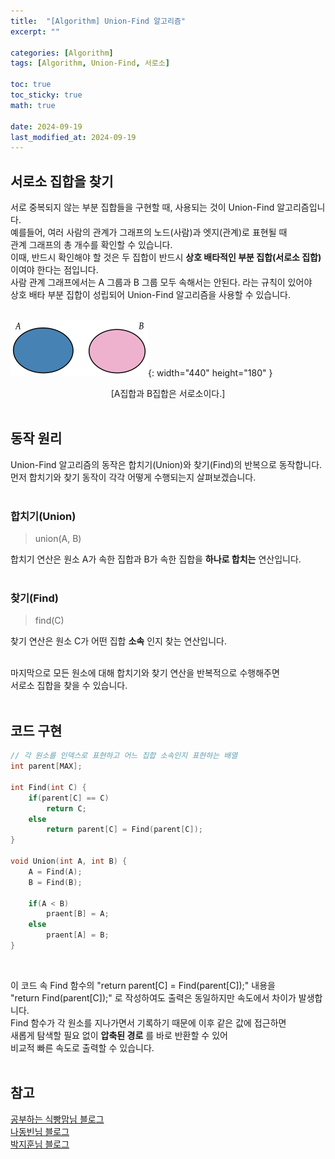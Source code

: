 ```yaml
---
title:  "[Algorithm] Union-Find 알고리즘"
excerpt: ""

categories: [Algorithm]
tags: [Algorithm, Union-Find, 서로소]

toc: true
toc_sticky: true
math: true
 
date: 2024-09-19
last_modified_at: 2024-09-19
---
```


## 서로소 집합을 찾기

서로 중복되지 않는 부분 집합들을 구현할 때, 사용되는 것이 Union-Find 알고리즘입니다.  
예를들어, 여러 사람의 관계가 그래프의 노드(사람)과 엣지(관계)로 표현될 때  
관계 그래프의 총 개수를 확인할 수 있습니다.  
이때, 반드시 확인해야 할 것은 두 집합이 반드시 **상호 배타적인 부분 집합(서로소 집합)** 이여야 한다는 점입니다.  
사람 관계 그래프에서는 A 그룹과 B 그룹 모두 속해서는 안된다. 라는 규칙이 있어야  
상호 배타 부분 집합이 성립되어 Union-Find 알고리즘을 사용할 수 있습니다.  
<br/>

![서로소](/assets/img/Algorithm/DisjointSets.png){: width="440" height="180" }  
<center>[A집합과 B집합은 서로소이다.]</center>

<br/>

## 동작 원리

Union-Find 알고리즘의 동작은 합치기(Union)와 찾기(Find)의 반복으로 동작합니다.  
먼저 합치기와 찾기 동작이 각각 어떻게 수행되는지 살펴보겠습니다.  
<br/>

### 합치기(Union)

> union(A, B)

합치기 연산은 원소 A가 속한 집합과 B가 속한 집합을 **하나로 합치는** 연산입니다.  
<br/>

### 찾기(Find)

> find(C)

찾기 연산은 원소 C가 어떤 집합 **소속** 인지 찾는 연산입니다.
<br/>
<br/>

마지막으로 모든 원소에 대해 합치기와 찾기 연산을 반복적으로 수행해주면  
서로소 집합을 찾을 수 있습니다.  
<br/>

## 코드 구현

```c++
// 각 원소를 인덱스로 표현하고 어느 집합 소속인지 표현하는 배열
int parent[MAX];

int Find(int C) {
    if(parent[C] == C) 
        return C;
    else 
        return parent[C] = Find(parent[C]);
}

void Union(int A, int B) {
    A = Find(A);
    B = Find(B);

    if(A < B)
        praent[B] = A;
    else
        praent[A] = B;
}
```

<br/>

이 코드 속 Find 함수의 "return parent[C] = Find(parent[C]);" 내용을  
"return Find(parent[C]);" 로 작성하여도 출력은 동일하지만 속도에서 차이가 발생합니다.  
Find 함수가 각 원소를 지나가면서 기록하기 때문에 이후 같은 값에 접근하면  
새롭게 탐색할 필요 없이 **압축된 경로** 를 바로 반환할 수 있어  
비교적 빠른 속도로 출력할 수 있습니다.  
<br/>

## 참고

[공부하는 식빵맘님 블로그](https://ansohxxn.github.io/algorithm/unionfind/)  
[나동빈님 블로그](https://blog.naver.com/ndb796/221230967614)  
[박지훈님 블로그](https://velog.io/@kimdukbae/Union-Find-%EC%95%8C%EA%B3%A0%EB%A6%AC%EC%A6%98)  
